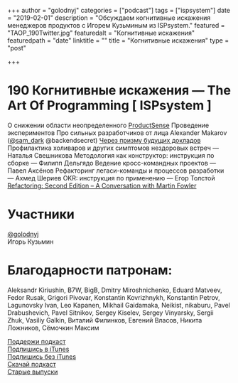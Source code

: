 +++
author = "golodnyj"
categories = ["podcast"]
tags = ["ispsystem"]
date = "2019-02-01"
description = "Обсуждаем когнитивные искажения менеджеров продуктов с Игорем Кузьминым из ISPsystem."
featured = "TAOP_190Twitter.jpg"
featuredalt = "Когнитивные искажения"
featuredpath = "date"
linktitle = ""
title = "Когнитивные искажения"
type = "post"

+++
# 190 Когнитивные искажения — The Art Of Programming [ ISPsystem ]

О снижении области неопределенного
[ProductSense](http://productsense.io)
Проведение экспериментов
Про сильных разработчиков от лица Alexander Makarov ([@sam_dark](https://twitter.com/sam_dark/) @backendsecret)
[Через призму будущих докладов](https://teamleadconf.ru)
Профилактика холиваров и других симптомов нездоровых встреч — Наталья Свешникова
Методология как конструктор: инструкция по сборке — Филипп Дельгядо
Ведение кросс-командных проектов — Павел Аксёнов
Рефакторинг легаси-команды и процессов разработки — Ахмед Шериев
OKR: инструкция по применению — Егор Толстой
[Refactoring: Second Edition – A Conversation with Martin Fowler](https://www.youtube.com/watch?v=gcSh-yXaXVs)
   

# Участники
[@golodnyj](https://twitter.com/golodnyj/)  
Игорь Кузьмин

# Благодарности патронам:
Aleksandr Kiriushin, B7W, BigB, Dmitry Miroshnichenko, Eduard Matveev, Fedor Rusak, Grigori Pivovar, Konstantin Kovrizhnykh, Konstantin Petrov, Lagunovsky Ivan, Leo Kapanen, Mikhail Gaidamaka, Neikist, nikaburu, Pavel Drabushevich, Pavel Sitnikov, Sergey Kiselev, Sergey Vinyarsky, Sergii Zhuk, Vasiliy Galkin, Виталий Филинков, Евгений Власов, Никита Ложников, Сёмочкин Максим

[Поддержи подкаст](http://bit.ly/TAOPpatron)  
[Подпишись в iTunes](http://bit.ly/TAOPiTunes)  
[Подпишись без iTunes](http://bit.ly/TAOPrss)  
[Скачай подкаст](http://bit.ly/TAOP190mp3)  
[Старые выпуски](http://bit.ly/oldtaop) 